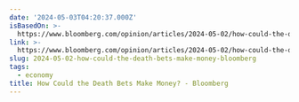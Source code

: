 ```yaml
---
date: '2024-05-03T04:20:37.000Z'
isBasedOn: >-
  https://www.bloomberg.com/opinion/articles/2024-05-02/how-could-the-death-bets-make-money
link: >-
  https://www.bloomberg.com/opinion/articles/2024-05-02/how-could-the-death-bets-make-money
slug: 2024-05-02-how-could-the-death-bets-make-money-bloomberg
tags:
  - economy
title: How Could the Death Bets Make Money? - Bloomberg
---
```

 
